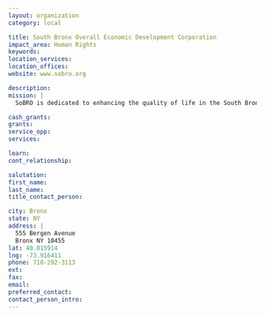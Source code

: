 ```yaml
---
layout: organization
category: local

title: South Bronx Overall Economic Development Corporation
impact_area: Human Rights
keywords: 
location_services: 
location_offices: 
website: www.sobro.org

description: 
mission: |
  SoBRO is dedicated to enhancing the quality of life in the South Bronx by generating effective economic, housing, educational and career development programs for youth and adults.

cash_grants: 
grants: 
service_opp: 
services: 

learn: 
cont_relationship: 

salutation: 
first_name: 
last_name: 
title_contact_person: 

city: Bronx
state: NY
address: |
  555 Bergen Avenue  
  Bronx NY 10455
lat: 40.815914
lng: -73.916411
phone: 718-292-3113
ext: 
fax: 
email: 
preferred_contact: 
contact_person_intro: 
---
```

